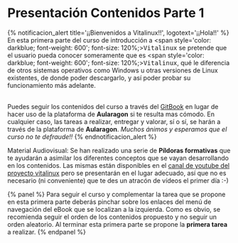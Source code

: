 # Presentación Contenidos Parte 1

{% notificacion_alert title='¡¡Bienvenidos a Vitalinux!!', logotext='¡¡Hola!!' %}
En esta primera parte del curso de introducción a <span style='color: darkblue; font-weight: 600'; font-size: 120%;><tt>Vitalinux</tt></span> se pretende que el usuario pueda conocer someramente que es <span style='color: darkblue; font-weight: 600'; font-size: 120%;><tt>Vitalinux</tt></span>, qué le diferencia de otros sistemas operativos como Windows u otras versiones de Linux existentes, de donde poder descargarlo, y así poder probar su funcionamiento más adelante.
<br/><br/>

<!-- Es recomendable, si no  lo has hecho ya, que le eches un ojo al siguiente <a href="https://youtu.be/9mr2dS0kyiY">Videotutorial</a>, donde se lleva a cabo una breve bienvenida a los participantes del curso de Aularagon, y se les explica las  -->

Puedes seguir los contenidos del curso a través del <a href="https://catedu.github.io/curso-vitalinux/">GitBook</a> en lugar de hacer uso de la plataforma de <b>Aularagon</b> si te resulta mas cómodo. En cualquier caso, las tareas a realizar, entregar y valorar, sí o sí, se harán a través de la plataforma de <b>Aularagon</b>. <em>Muchos ánimos y esperamos que el curso no te defraude!!</em>
{% endnotificacion_alert %}

Material Audiovisual: Se han realizado una serie de **Píldoras formativas** que te ayudarán a asimilar los diferentes conceptos que se vayan desarrollando en los contenidos. Las mismas están disponibles en el <a href="https://www.youtube.com/channel/UCUPgeC35Rnp_pndLpalLnbA">canal de youtube del proyecto vitalinux</a> pero se presentarán en el lugar adecuado, así que no es necesario (ni conveniente) que te des un atracón de vídeos el primer día :-)

<!-- {% youtube %}9mr2dS0kyiY{% endyoutube %} -->


{% panel %}
Para seguir el curso y complementar la tarea que se propone en esta primera parte deberás pinchar sobre los enlaces del menú de navegación del eBook que se localizan a la izquierda.  Como es obvio, se recomienda seguir el orden de los contenidos propuesto y no seguir un orden aleatorio.  Al terminar esta primera parte se propone la **primera tarea** a realizar.
{% endpanel %}

